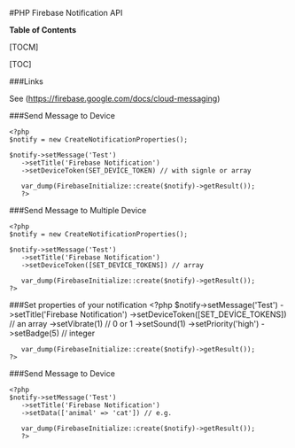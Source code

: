 #PHP Firebase Notification API

**Table of Contents**

[TOCM]

[TOC]

###Links

See (https://firebase.google.com/docs/cloud-messaging)

###Send Message to Device

    <?php
	$notify = new CreateNotificationProperties();
	
	$notify->setMessage('Test')
	   ->setTitle('Firebase Notification')
	   ->setDeviceToken(SET_DEVİCE_TOKEN) // with signle or array
	   
	   var_dump(FirebaseInitialize::create($notify)->getResult());
	   ?>

###Send Message to Multiple Device

    <?php
	$notify = new CreateNotificationProperties();
	
	$notify->setMessage('Test')
	   ->setTitle('Firebase Notification')
	   ->setDeviceToken([SET_DEVİCE_TOKENS]) // array
	   
	   var_dump(FirebaseInitialize::create($notify)->getResult());
	?>

###Set properties of your notification
    <?php
	$notify->setMessage('Test')
	   ->setTitle('Firebase Notification')
	   ->setDeviceToken([SET_DEVİCE_TOKENS]) // an array
	   ->setVibrate(1) // 0 or 1
	   ->setSound(1)
	   ->setPriority('high')
	   ->setBadge(5) // integer
	   
	   var_dump(FirebaseInitialize::create($notify)->getResult());
	?>

###Send Message to Device

    <?php
	$notify->setMessage('Test')
	   ->setTitle('Firebase Notification')
	   ->setData(['animal' => 'cat']) // e.g.
	   
	   var_dump(FirebaseInitialize::create($notify)->getResult());
	   ?>